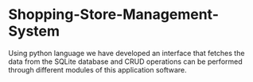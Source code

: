 # Shopping-Store-Management-System
Using python language we have developed an interface that fetches the data from the SQLite database and CRUD operations can be performed through different modules of this application software.
